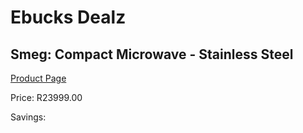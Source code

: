 
# Ebucks Dealz
## Smeg: Compact Microwave - Stainless Steel
[Product Page](https://www.ebucks.com/web/shop/productSelected.do?prodId=1031675976&catId=704989856)

Price: R23999.00

Savings: 


	